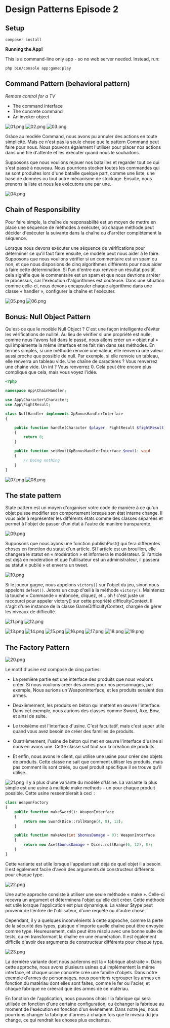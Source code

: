 # Design Patterns Episode 2

## Setup

```
composer install
```

**Running the App!**

This is a command-line only app - so no web server needed. Instead, run:

```
php bin/console app:game:play
```

## Command Pattern (behavioral pattern)

*Remote control for a TV*

- The command interface
- The concrete command
- An invoker object

![01.png](docs/01.png)
![02.png](docs/02.png)
![03.png](docs/03.png)

Grâce au modèle Command, nous avons pu annuler des actions en toute simplicité. Mais ce n'est pas la seule chose que le pattern Command peut faire pour nous. Nous pouvons également l'utiliser pour placer nos actions dans une file d'attente et les exécuter quand nous le souhaitons.

Supposons que nous voulions rejouer nos batailles et regarder tout ce qui s'est passé à nouveau. Nous pourrions stocker toutes les commandes qui se sont produites lors d'une bataille quelque part, comme une liste, une base de données ou tout autre mécanisme de stockage. Ensuite, nous prenons la liste et nous les exécutons une par une.

![04.png](docs/04.png)

## Chain of Responsibility


Pour faire simple, la chaîne de responsabilité est un moyen de mettre en place une séquence de méthodes à exécuter, où chaque méthode peut décider d'exécuter la suivante dans la chaîne ou d'arrêter complètement la séquence.

Lorsque nous devons exécuter une séquence de vérifications pour déterminer ce qu'il faut faire ensuite, ce modèle peut nous aider à le faire. Supposons que nous voulions vérifier si un commentaire est un spam ou non, et que nous disposions de cinq algorithmes différents pour nous aider à faire cette détermination. Si l'un d'entre eux renvoie un résultat positif, cela signifie que le commentaire est un spam et que nous devrions arrêter le processus, car l'exécution d'algorithmes est coûteuse. Dans une situation comme celle-ci, nous devons encapsuler chaque algorithme dans une classe « handler », configurer la chaîne et l'exécuter.

![05.png](docs/05.png)
![06.png](docs/06.png)

## Bonus: Null Object Pattern

Qu'est-ce que le modèle Null Object ? C'est une façon intelligente d'éviter les vérifications de nullité. Au lieu de vérifier si une propriété est nulle, comme nous l'avons fait dans le passé, nous allons créer un « objet nul » qui implémente la même interface et ne fait rien dans ses méthodes. En termes simples, si une méthode renvoie une valeur, elle renverra une valeur aussi proche que possible de null. Par exemple, si elle renvoie un tableau, elle renverra un tableau vide. Une chaîne de caractères ? Vous renverrez une chaîne vide. Un int ? Vous renverrez 0. Cela peut être encore plus compliqué que cela, mais vous voyez l'idée.

```php
<?php

namespace App\ChainHandler;

use App\Character\Character;
use App\FightResult;

class NullHandler implements XpBonusHandlerInterface
{

    public function handle(Character $player, FightResult $fightResult): int
    {
        return 0;
    }

    public function setNext(XpBonusHandlerInterface $next): void
    {
        // Doing nothing
    }
}
```

![07.png](docs/07.png)
![08.png](docs/08.png)

## The state pattern

State pattern est un moyen d'organiser votre code de manière à ce qu'un objet puisse modifier son comportement lorsque son état interne change. Il vous aide à représenter les différents états comme des classes séparées et permet à l'objet de passer d'un état à l'autre de manière transparente.

![09.png](docs/09.png)

Supposons que nous ayons une fonction publishPost() qui fera différentes choses en fonction du statut d'un article. Si l'article est un brouillon, elle changera le statut en « modération » et informera le modérateur. Si l'article est déjà en modération et que l'utilisateur est un administrateur, il passera au statut « publié » et enverra un tweet.

![10.png](docs/10.png)

Si le joueur gagne, nous appelons `victory()` sur l'objet du jeu, sinon nous appelons `defeat()`. Jetons un coup d'œil à la méthode `victory()`. Maintenez la touche « Commande » enfoncée, cliquez, et... oh ! c'est juste un raccourci pour appeler victory() sur cette propriété difficultyContext. Il s'agit d'une instance de la classe GameDifficultyContext, chargée de gérer les niveaux de difficulté.

![11.png](docs/11.png)
![12.png](docs/12.png)

![13.png](docs/13.png)
![14.png](docs/14.png)
![15.png](docs/15.png)
![16.png](docs/16.png)
![17.png](docs/17.png)
![18.png](docs/18.png)
![19.png](docs/19.png)

## The Factory Pattern

![20.png](docs/20.png)

Le motif d'usine est composé de cinq parties:

- La première partie est une interface des produits que nous voulons créer. Si nous voulions créer des armes pour nos personnages, par exemple, Nous aurions un WeaponInterface, et les produits seraient des armes.

- Deuxièmement, les produits en béton qui mettent en œuvre l'interface. Dans cet exemple, nous aurions des classes comme Sword, Axe, Bow, et ainsi de suite.

- Le troisième est l'interface d'usine. C'est facultatif, mais c'est super utile quand vous avez besoin de créer des familles de produits.

- Quatrièmement, l'usine de béton qui met en œuvre l'interface d'usine si nous en avons une. Cette classe sait tout sur la création de produits.

- Et enfin, nous avons le client, qui utilise une usine pour créer des objets de produits. Cette classe ne sait que comment utiliser les produits, mais pas comment ils sont créés, ou quel produit spécifique il se trouve qu'il utilise.

![21.png](docs/21.png)
Il y a plus d'une variante du modèle d'Usine. La variante la plus simple est une usine à multiple make methods - un pour chaque produit possible. Cette usine ressemblerait à ceci :

```php
class WeaponFactory
{
    public function makeSword(): WeaponInterface
    {
        return new Sword(Dice::rollRange(4, 8), 12);
    }

    public function makeAxe(int $bonusDamage = 0): WeaponInterface
    {
        return new Axe($bonusDamage + Dice::rollRange(6, 12), 8);
    }
}
```

Cette variante est utile lorsque l'appelant sait déjà de quel objet il a besoin. Il est également facile d'avoir des arguments de constructeur différents pour chaque type.

![22.png](docs/22.png)

Une autre approche consiste à utiliser une seule méthode « make ». Celle-ci recevra un argument et déterminera l'objet qu'elle doit créer. Cette méthode est utile lorsque l'application est plus dynamique. La valeur $type peut provenir de l'entrée de l'utilisateur, d'une requête ou d'autre chose.

Cependant, il y a quelques inconvénients à cette approche, comme la perte de la sécurité des types, puisque n'importe quelle chaîne peut être envoyée comme type. Heureusement, cela peut être résolu avec une bonne suite de tests, ou en transformant la chaîne en une énumération. Il est également difficile d'avoir des arguments de constructeur différents pour chaque type.

![23.png](docs/23.png)

La dernière variante dont nous parlerons est la « fabrique abstraite ». Dans cette approche, nous avons plusieurs usines qui implémentent la même interface, et chaque usine concrète crée une famille d'objets. Dans notre exemple d'armes de personnages, nous pourrions regrouper les armes en fonction du matériau dont elles sont faites, comme le fer ou l'acier, et chaque fabrique ne créerait que des armes de ce matériau.

En fonction de l'application, nous pouvons choisir la fabrique qui sera utilisée en fonction d'une certaine configuration, ou échanger la fabrique au moment de l'exécution en fonction d'un événement. Dans notre jeu, nous pourrions changer la fabrique d'armes à chaque fois que le niveau du jeu change, ce qui rendrait les choses plus excitantes.
